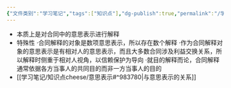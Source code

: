 ```yaml
---
{"文件类别":"学习笔记","tags":["知识点"],"dg-publish":true,"permalink":"/学习笔记/知识点cheese/合同解释/","dgPassFrontmatter":true,"created":"2024-07-16T13:08:02.605+08:00","updated":"2024-09-11T12:07:38.463+08:00"}
---
```


- 本质上是对合同中的意思表示进行解释
- 特殊性
·合同解释的对象是数项意思表示，所以存在数个解释
·作为合同解释对象的意思表示是有相对人的意思表示，而且大多数合同涉及利益交换关系，所以解释时侧重于相对人视角，以信赖保护为导向
·就目的解释而论，合同解释通常依据各方当事人的共同目的而非一方当事人的目的
- [[学习笔记/知识点cheese/意思表示#^983780\|与意思表示的关系]]